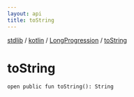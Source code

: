 ```yaml
---
layout: api
title: toString
---
```

[stdlib](../../index.md) / [kotlin](../index.md) / [LongProgression](index.md) / [toString](toString.md)

# toString

```
open public fun toString(): String
```
